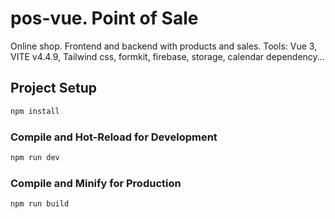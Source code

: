 # pos-vue. Point of Sale

Online shop. Frontend and backend with products and sales.
Tools: Vue 3,  VITE v4.4.9, Tailwind css, formkit, firebase, storage, calendar dependency...


## Project Setup

```sh
npm install
```

### Compile and Hot-Reload for Development

```sh
npm run dev
```

### Compile and Minify for Production

```sh
npm run build
```
